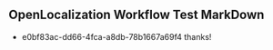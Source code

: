 ## OpenLocalization Workflow Test MarkDown
* e0bf83ac-dd66-4fca-a8db-78b1667a69f4 
thanks!<!--HONumber=Mar16_HO3-->
